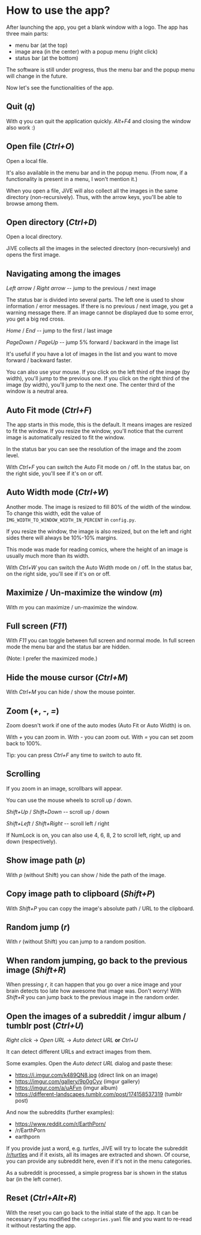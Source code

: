 How to use the app?
===================

After launching the app, you get a blank window with a logo.
The app has three main parts:
* menu bar (at the top)
* image area (in the center) with a popup menu (right click)
* status bar (at the bottom)

The software is still under progress, thus the menu bar and the
popup menu will change in the future.

Now let's see the functionalities of the app.

Quit (*q*)
----------

With *q* you can quit the application quickly. *Alt+F4* and closing
the window also work :)

Open file (*Ctrl+O*)
--------------------

Open a local file.

It's also available in the menu bar and
in the popup menu. (From now, if a functionality is present
in a menu, I won't mention it.)

When you open a file, JiVE will also collect all the images in the
same directory (non-recursively). Thus, with the arrow keys, you'll
be able to browse among them.

Open directory (*Ctrl+D*)
-------------------------

Open a local directory.

JiVE collects all the images in the selected directory (non-recursively)
and opens the first image.

Navigating among the images
---------------------------

*Left arrow* / *Right arrow* -- jump to the previous / next image

The status bar is divided into several parts. The left one is used to
show information / error messages. If there is no previous / next image,
you get a warning message there. If an image cannot be displayed due to
some error, you get a big red cross.

*Home* / *End* -- jump to the first / last image

*PageDown* / *PageUp* -- jump 5% forward / backward in the image list

It's useful if you have a lot of images in the list and you want to move
forward / backward faster.

You can also use your mouse. If you click on the left third of the image (by width),
you'll jump to the previous one. If you click on the right third of the image (by width),
you'll jump to the next one. The center third of the window is a neutral area.

Auto Fit mode (*Ctrl+F*)
------------------------

The app starts in this mode, this is the default. It means images are resized
to fit the window. If you resize the window, you'll notice that the current image
is automatically resized to fit the window.

In the status bar you can see the resolution of the image and the zoom level.

With *Ctrl+F* you can switch the Auto Fit mode on / off. In the status bar, on
the right side, you'll see if it's on or off.

Auto Width mode (*Ctrl+W*)
--------------------------

Another mode. The image is resized to fill 80% of the width of the window.
To change this width, edit the value of `IMG_WIDTH_TO_WINDOW_WIDTH_IN_PERCENT`
in `config.py`.

If you resize the window, the image is also resized, but on the left and right
sides there will always be 10%-10% margins.

This mode was made for reading comics, where the height of an image is usually
much more than its width.

With *Ctrl+W* you can switch the Auto Width mode on / off. In the status bar, on
the right side, you'll see if it's on or off.

Maximize / Un-maximize the window (*m*)
---------------------------------------

With *m* you can maximize / un-maximize the window.

Full screen (*F11*)
-------------------

With *F11* you can toggle between full screen and normal mode.
In full screen mode the menu bar and the status bar are hidden.

(Note: I prefer the maximized mode.)

Hide the mouse cursor (*Ctrl+M*)
--------------------------------

With *Ctrl+M* you can hide / show the mouse pointer.

Zoom (*+*, *-*, *=*)
--------------------

Zoom doesn't work if one of the auto modes (Auto Fit or Auto Width) is on.

With *+* you can zoom in. With *-* you can zoom out. With *=* you can set zoom back to 100%.

Tip: you can press *Ctrl+F* any time to switch to auto fit.

Scrolling
---------

If you zoom in an image, scrollbars will appear.

You can use the mouse wheels to scroll up / down.

*Shift+Up* / *Shift+Down* -- scroll up / down

*Shift+Left* / *Shift+Right* -- scroll left / right

If NumLock is on, you can also use 4, 6, 8, 2 to scroll left, right, up and down (respectively).

Show image path (*p*)
---------------------

With *p* (without Shift) you can show / hide the path of the image.

Copy image path to clipboard (*Shift+P*)
----------------------------------------

With *Shift+P* you can copy the image's absolute path / URL to the clipboard.

Random jump (*r*)
-----------------

With *r* (without Shift) you can jump to a random position.

When random jumping, go back to the previous image (*Shift+R*)
--------------------------------------------------------------

When pressing *r*, it can happen that you go over a nice image
and your brain detects too late how awesome that image was. Don't worry!
With *Shift+R* you can jump back to the previous image in the random order.

Open the images of a subreddit / imgur album / tumblr post (*Ctrl+U*)
---------------------------------------------------------------------

*Right click* -> *Open URL* -> *Auto detect URL* **or** *Ctrl+U*

It can detect different URLs and extract images from them.

Some examples. Open the *Auto detect URL* dialog and paste these:

* https://i.imgur.com/k489QN8.jpg (direct link on an image)
* https://imgur.com/gallery/9p0gCyv (imgur gallery)
* https://imgur.com/a/uAFvn (imgur album)
* https://different-landscapes.tumblr.com/post/174158537319 (tumblr post)

And now the subreddits (further examples):

* https://www.reddit.com/r/EarthPorn/
* /r/EarthPorn
* earthporn

If you provide just a word, e.g. *turtles*, JiVE will try to locate the
subreddit [/r/turtles](https://www.reddit.com/r/turtles) and if it exists,
all its images are extracted and shown. Of course, you can provide any subreddit
here, even if it's not in the menu categories.

As a subreddit is processed, a simple progress bar is shown in the status bar
(in the left corner).

Reset (*Ctrl+Alt+R*)
--------------------

With the reset you can go back to the initial state of the app. It can be
necessary if you modified the `categories.yaml` file and you want to re-read it
without restarting the app.
